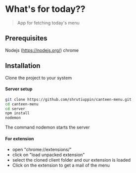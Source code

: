 # What's for today??
> App for fetching today's menu

## Prerequisites
 Nodejs (https://nodejs.org/)
 chrome
## Installation
 Clone the project to your system
 
 #### Server setup
 ```bash
git clone https://github.com/shrutiuppin/canteen-menu.git
cd canteen-menu
cd server
npm install
nodemon
```
The command nodemon starts the server

#### For extension
* open "chrome://extensions/" 
* click on "load unpacked extension" 
* select the cloned client folder and our extension is loaded
* Click on the extension to get a mail of the menu


